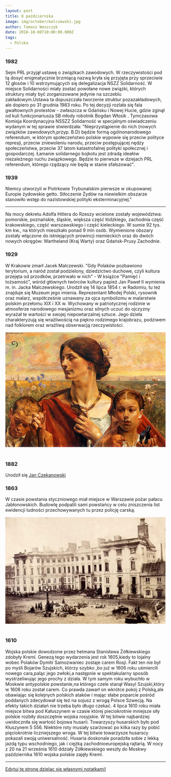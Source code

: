 ```yaml
---
layout: post
title: 8 października
image: img/october/malczewski.jpg
author: Tomasz Waszczyk
date: 2018-10-08T10:00:00.000Z
tags:
  - Polska
---
```


### 1982

Sejm PRL przyjął ustawę o związkach zawodowych. W rzeczywistości pod tą dosyć enigmatycznie brzmiącą nazwą kryła się przyjęta przy sprzeciwie 12 głosów i 10 wstrzymujących się delegalizacja NSZZ Solidarność.
W miejsce Solidarności miały zostać powołane nowe związki, których struktury miały być zorganizowane jedynie na szczeblu zakładowym.Ustawa ta dopuszczała tworzenie struktur pozazakładowych, ale dopiero po 31 grudnia 1983 roku.
Po tej decyzji rozlała się fala gwałtownych
protestów - zwłaszcza w Gdańsku i Nowej Hucie, gdzie zginął od kuli funkcjonariusza SB młody robotnik Bogdan Włosik .
Tymczasowa Komisja Koordynacyjna NSSZZ Solidarność w specjalnym oświadczeniu wydanym w tej sprawie stwierdzała:
"Nieprzystąpienie do nich (nowych związków zawodowych,przyp. B.D)
będzie formą ogólnonarodowego referendum, w którym społeczeństwo polskie wypowie się
przeciw polityce represji, przeciw zniewoleniu
narodu, przeciw postępującej nędzy
społeczeństwa, przeciw 37 latom katastrofalnej polityki społecznej i gospodarczej. Łamanie solidarnego bojkotu jest zdradą ideałów niezależnego ruchu związkowego. Będzie to pierwsze w dziejach PRL referendum, którego rządzący nie będą w stanie sfałszować".

### 1939

Niemcy utworzyli w Piotrkowie Trybunalskim pierwsze w okupowanej Europie żydowskie getto. Stłoczenie Żydów na niewielkim obszarze stanowiło wstęp do nazistowskiej polityki eksterminacyjnej."

---

Na mocy dekretu Adolfa Hitlera do Rzeszy wcielone zostały województwa: pomorskie, poznańskie, śląskie, większa część łódzkiego, zachodnia część krakowskiego, część warszawskiego i część kieleckiego. W sumie 92 tys. km kw., na których mieszkało ponad 9 mln osób. Wymienione obszary zostały włączone do istniejących prowincji niemieckich oraz do dwóch
nowych okręgów: Wartheland (Kraj Warty) oraz
Gdańsk-Prusy Zachodnie.

### 1929

W Krakowie zmarł Jacek Malczewski. "Gdy Polaków pozbawiono terytorium, a naród został podzielony, dziedzictwo duchowe, czyli kultura przejęta od przodków, przetrwało w nich" - W książce "Pamięć i tożsamość", wśród głównych twórców kultury papież Jan Paweł II wymienia m. in. Jacka Malczewskiego.
Urodził się 14 lipca 1854 r. w Radomiu, tu też znajduje się Muzeum jego imienia. Reprezentant Młodej Polski, rysownik oraz malarz, współcześnie uznawany za ojca symbolizmu w malarstwie polskim przełomu XIX i XX w. Wychowany w patriotycznej rodzinie w atmosferze narodowego mesjanizmu oraz silnych uczuć do ojczyzny wyrażał te wartości w swojej niepowtarzalnej sztuce. Jego dzieła charakteryzują się wrażliwością na piękno rodzimego krajobrazu, podziwem nad folklorem oraz wrażliwą obserwacją rzeczywistości.

<img src="./img/october/malczewski.jpg"/><br><br>

### 1882

Urodził się <a href="https://en.wikipedia.org/wiki/Jan_Czekanowski" target="_blank">Jan Czekanowski</a>

### 1863

W czasie powstania styczniowego miał miejsce w Warszawie pożar pałacu Jabłonowskich.
Budowlę podpalili sami powstańcy w celu zniszczenia list ewidencji ludności przechowywanych tu przez policję carską.

<img src="./img/october/jablonowski.jpg"/><br><br>

### 1610

Wojska polskie dowodzone przez hetmana Stanisława Żółkiewskiego zdobyły Kreml.
Genezą tego wydarzenia jest rok 1605,kiedy to lojalny wobec Polaków Dymitr Samozwaniec zostaje carem Rosji. Fakt ten nie był po myśli Bojarów Szujskich, którzy szybko ,bo już w 1606 roku  uśmiercili nowego cara,paląc jego zwłoki,a następnie w spektakularny sposób wystrzeliwując jego prochy z działa. W tym samym roku wybuchło w Moskwie antypolskie powstanie,na którego czele stanął Wasyl Szujski,który w 1608 roku został carem. Co prawda zawarł on wkrótce pokój z Polską,ale obawiając się kolejnych polskich ataków i mając słabe poparcie pośród poddanych zdecydował się też na sojusz z wrogą Polsce Szwecją. Na efekty takich działań nie trzeba było długo czekać. 4 lipca 1610 roku miała miejsce bitwa pod Kałuszynem w czasie której pieciokrotnie mniejsze siły polskie rozbiły doszczętnie wojska rosyjskie.
W tej bitwie najbardziej uwidoczniła się wartość
bojowa husarii. Towarzyszy husarskich było pod Kłuszynem 5 556. Niektóre roty musiały
szarżować po kilka razy by pobić pięciokrotnie
liczniejszego wroga. W tej bitwie towarzysze
husarscy pokazali swoją uniwersalność. Husaria doskonale poradziła sobie z lekką jazdą typu wschodniego, jak i ciężką zachodnioeuropejską rajtarią. W nocy z 20 na 21 września 1610 ddziały Żółkiewskiego weszły do Moskwy października 1610 wojska polskie zajęły Kreml.

---

<a href="https://github.com/TomaszWaszczyk/historia.waszczyk.com/edit/master/src/content/october-8.md" target="_blank">Edytuj tę stronę dzieląc się własnymi notatkami!</a>
